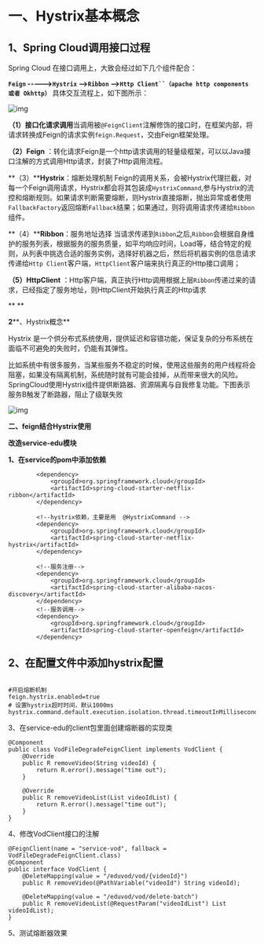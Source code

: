 # 一、Hystrix基本概念

## 1、Spring Cloud调用接口过程 

Spring Cloud 在接口调用上，大致会经过如下几个组件配合：

**`Feign` ----->`Hystrix` —>`Ribbon` —>`Http Client``（apache http components 或者 Okhttp）`** 具体交互流程上，如下图所示：

![img](./index_files/d5be6f27-caff-45b6-8f27-837ea6b11134.jpg)

**（1）接口化请求调用**当调用被`@FeignClient`注解修饰的接口时，在框架内部，将请求转换成Feign的请求实例`feign.Request`，交由Feign框架处理。

**（2）Feign** ：转化请求Feign是一个http请求调用的轻量级框架，可以以Java接口注解的方式调用Http请求，封装了Http调用流程。

**（3）****Hystrix**：熔断处理机制 Feign的调用关系，会被Hystrix代理拦截，对每一个Feign调用请求，Hystrix都会将其包装成`HystrixCommand`,参与Hystrix的流控和熔断规则。如果请求判断需要熔断，则Hystrix直接熔断，抛出异常或者使用`FallbackFactory`返回熔断`Fallback`结果；如果通过，则将调用请求传递给`Ribbon`组件。

**（4）****Ribbon**：服务地址选择 当请求传递到`Ribbon`之后,`Ribbon`会根据自身维护的服务列表，根据服务的服务质量，如平均响应时间，Load等，结合特定的规则，从列表中挑选合适的服务实例，选择好机器之后，然后将机器实例的信息请求传递给`Http Client`客户端，`HttpClient`客户端来执行真正的Http接口调用；

**（5）HttpClient** ：Http客户端，真正执行Http调用根据上层`Ribbon`传递过来的请求，已经指定了服务地址，则HttpClient开始执行真正的Http请求

**
**

**2****、Hystrix概念**

Hystrix 是一个供分布式系统使用，提供延迟和容错功能，保证复杂的分布系统在面临不可避免的失败时，仍能有其弹性。

比如系统中有很多服务，当某些服务不稳定的时候，使用这些服务的用户线程将会阻塞，如果没有隔离机制，系统随时就有可能会挂掉，从而带来很大的风险。SpringCloud使用Hystrix组件提供断路器、资源隔离与自我修复功能。下图表示服务B触发了断路器，阻止了级联失败

![img](./index_files/59809c07-0923-4546-aa83-ed920f53a3a5.jpg)

**二、feign结合Hystrix使用**

**改造service-edu模块**

**1、在service的pom中添加依赖**

```
        <dependency>
            <groupId>org.springframework.cloud</groupId>
            <artifactId>spring-cloud-starter-netflix-ribbon</artifactId>
        </dependency>

        <!--hystrix依赖，主要是用  @HystrixCommand -->
        <dependency>
            <groupId>org.springframework.cloud</groupId>
            <artifactId>spring-cloud-starter-netflix-hystrix</artifactId>
        </dependency>

        <!--服务注册-->
        <dependency>
            <groupId>org.springframework.cloud</groupId>
            <artifactId>spring-cloud-starter-alibaba-nacos-discovery</artifactId>
        </dependency>
        <!--服务调用-->
        <dependency>
            <groupId>org.springframework.cloud</groupId>
            <artifactId>spring-cloud-starter-openfeign</artifactId>
        </dependency>
```

## 2、在配置文件中添加hystrix配置

```
     
#开启熔断机制
feign.hystrix.enabled=true
# 设置hystrix超时时间，默认1000ms
hystrix.command.default.execution.isolation.thread.timeoutInMilliseconds=6000
```

3、在service-edu的client包里面创建熔断器的实现类

```
@Component
public class VodFileDegradeFeignClient implements VodClient {
    @Override
    public R removeVideo(String videoId) {
        return R.error().message("time out");
    }

    @Override
    public R removeVideoList(List videoIdList) {
        return R.error().message("time out");
    }
}
```

4、修改VodClient接口的注解

```
@FeignClient(name = "service-vod", fallback = VodFileDegradeFeignClient.class)
@Component
public interface VodClient {
    @DeleteMapping(value = "/eduvod/vod/{videoId}")
    public R removeVideo(@PathVariable("videoId") String videoId);

    @DeleteMapping(value = "/eduvod/vod/delete-batch")
    public R removeVideoList(@RequestParam("videoIdList") List videoIdList);
}
```

5、测试熔断器效果